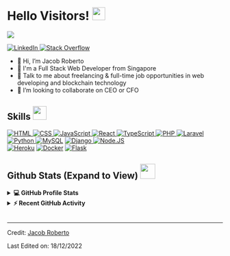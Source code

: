 <h1> Hello Visitors! <img src = "https://raw.githubusercontent.com/MartinHeinz/MartinHeinz/master/wave.gif" width = 30px> </h1>
<p align='center'>
</p>

<p>
  <a href="https://github.com/DenverCoder1/readme-typing-svg"><img src="https://readme-typing-svg.herokuapp.com?&font=IBM+Plex+Sans&color=abcdef&size=20&lines=Welcome+to+my+GitHub+Profile!;I'm+a+Web+developer;I'm+a+Blockchain+expert" /></a>
</p>

   <a href="https://www.linkedin.com/in/jacob-roberto-805001106/" target="_blank">
    <img alt="LinkedIn" src="https://img.shields.io/badge/LinkedIn-0077B5?style=for-the-badge&logo=linkedin&logoColor=white">
  </a>   
   <a href="https://stackoverflow.com/users/19656840/jacob-roberto" target="_blank">
    <img alt="Stack Overflow" src="https://img.shields.io/badge/Stack_Overflow-FE7A16?style=for-the-badge&logo=stack-overflow&logoColor=white">
  </a>  

- 👋 Hi, I’m Jacob Roberto
- 💼 I'm a Full Stack Web Developer from Singapore
- 💬 Talk to me about freelancing & full-time job opportunities in web developing and blockchain technology
- 👯 I’m looking to collaborate on CEO or CFO

<h2> Skills <img src = "https://media2.giphy.com/media/QssGEmpkyEOhBCb7e1/giphy.gif?cid=ecf05e47a0n3gi1bfqntqmob8g9aid1oyj2wr3ds3mg700bl&rid=giphy.gif" width = 32px> </h2>
<a href="https://www.html.com" target="_blank"> 
    <img alt="HTML" src="https://img.shields.io/badge/1-HTML-brightgreen">
  </a>

   <a href="https://www.css.org" target="_blank">
    <img alt="CSS" src="https://img.shields.io/badge/2-CSS-yellowgreen">
  </a>

   <a href="https://javascript.org/" target="_blank">
    <img alt="JavaScript" src="https://img.shields.io/badge/3-JavaScript-red">
  </a>

   <a href="https://react.org/" target="_blank">
    <img alt="React" src="https://img.shields.io/badge/4-React-lightblue">
  </a>

   <a href="https://tyepscript.org/" target="_blank">
    <img alt="TypeScript" src="https://img.shields.io/badge/5-TypeScript-blue">
  </a>

   <a href="https://php.org/" target="_blank">
    <img alt="PHP" src="https://img.shields.io/badge/6-PHP-lightgrey">
  </a>

   <a href="https://laravel.com/" target="_blank">
    <img alt="Laravel" src="https://img.shields.io/badge/7-Laravel-red">
  </a>

   <a href="https://python.io/" target="_blank">
    <img alt="Python" src="https://img.shields.io/badge/8-Python-green">
  </a>
<a href="https://www.mysql.com/"><img alt="MySQL" src="https://img.shields.io/badge/9-MySQL-yellow"></a>

   <a href="https://Django.org/" target="_blank">
    <img alt="Django" src="https://img.shields.io/badge/10-Django-red">
  </a>
   <a href="https://node.org/" target="_blank">
    <img alt="Node.JS" src="https://img.shields.io/badge/11-Node-green">
  </a>
  <br>
<a href="https://www.heroku.com/"><img alt="Heroku" src="https://img.shields.io/badge/Heroku-430098?style=for-the-badge&logo=heroku&logoColor=white"></a>
<a href="https://www.docker.com/"><img alt="Docker" src="https://img.shields.io/badge/Docker-2CA5E0?style=for-the-badge&logo=docker&logoColor=white"></a>
<a href="https://www.flask.com/"><img alt="Flask" src="https://img.shields.io/badge/Flask-000000?style=for-the-badge&logo=flask&logoColor=white"></a>

<h2> Github Stats (Expand to View) <img src = "https://i.pinimg.com/originals/65/c4/f4/65c4f452571be1261e9c623f7da488ac.gif" width = 35px> </h2>

<details> 
  <summary><b>💻 GitHub Profile Stats</b></summary>
  <br/>
  <p align="center">
    <a href="https://github.com/Web3-King/github-readme-stats"><img alt="Jacob's Github Stats" src="https://github-readme-stats.vercel.app/api?username=aastha12&show_icons=true&count_private=true&theme=algolia" height="192px"/></a>
<br/>
  &nbsp;
	  <img src="https://github-readme-stats.vercel.app/api/top-langs?username=Jacob&show_icons=true&locale=en&layout=compact&theme=algolia" alt="Jacob" height="192px"/>
  <br/>
  </p>
</details>


<details>
  <summary><b>⚡ Recent GitHub Activity</b></summary>
  <br/>
   <a href="https://github.com/web3-king"><img alt="Jacob's Activity Graph" src="https://activity-graph.herokuapp.com/graph?username=web3-king&custom_title=Jacob's%20Contribution%20Graph&theme=react-dark" /></a>
  <br/>

</details>

<br/>

----------------------------------------------------------------------
Credit: [Jacob Roberto](https://github.com/web3-king)

Last Edited on: 18/12/2022
